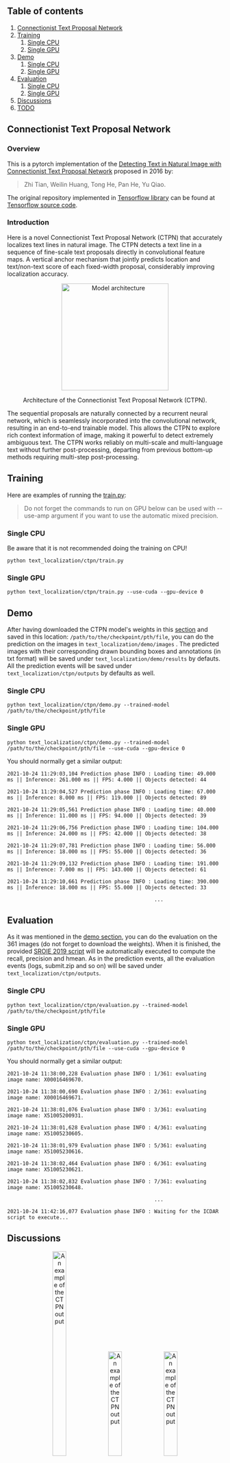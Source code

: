 ## Table of contents

1. [Connectionist Text Proposal Network](#Model)
2. [Training](#training)
    1. [Single CPU](#single-cpu-training)
    2. [Single GPU](#single-gpu-training)
3. [Demo](#demo)
    1. [Single CPU](#single-cpu-demo)
    2. [Single GPU](#single-gpu-demo)
4. [Evaluation](#evaluation)
    1. [Single CPU](#single-cpu-eval)
    2. [Single GPU](#single-gpu-eval)
5. [Discussions](#discussion)
6. [TODO](#todo)

## Connectionist Text Proposal Network <a name="model"/>

### Overview <a name="overview"/>

This is a pytorch implementation of
the [Detecting Text in Natural Image with Connectionist Text Proposal Network](https://arxiv.org/abs/1609.03605)
proposed in 2016 by:

> Zhi Tian, Weilin Huang, Tong He, Pan He, Yu Qiao.

The original repository implemented in [Tensorflow library](https://github.com/tensorflow/tensorflow) can be found
at [Tensorflow source code](https://github.com/tianzhi0549/CTPN).

### Introduction <a name="intro"/>

Here is a novel Connectionist Text Proposal Network (CTPN) that accurately localizes text lines in natural image. The
CTPN detects a text line in a sequence of fine-scale text proposals directly in convolutional feature maps. A vertical
anchor mechanism that jointly predicts location and text/non-text score of each fixed-width proposal, considerably
improving localization accuracy.

<div align=center>
   <img src="./figures/ctpn_architecture.png" height="250" title="Model architecture" alt="Model architecture"/>
   <p>Architecture of the Connectionist Text Proposal Network (CTPN).</p>
</div>

The sequential proposals are naturally connected by a recurrent neural network, which is seamlessly incorporated into
the convolutional network, resulting in an end-to-end trainable model. This allows the CTPN to explore rich context
information of image, making it powerful to detect extremely ambiguous text. The CTPN works reliably on multi-scale and
multi-language text without further post-processing, departing from previous bottom-up methods requiring multi-step
post-processing.

## Training <a name="training"/>

Here are examples of running the [train.py](train.py):

> Do not forget the commands to run on GPU below can be used with --use-amp argument if you want to use the automatic mixed precision.

### Single CPU <a name="single-cpu-training"/>

Be aware that it is not recommended doing the training on CPU!

```
python text_localization/ctpn/train.py
```

### Single GPU <a name="single-gpu-training"/>

```
python text_localization/ctpn/train.py --use-cuda --gpu-device 0
```

## Demo <a name="demo"/>

After having downloaded the CTPN model's weights in this [section](../../README.md#results) and saved in this
location: `/path/to/the/checkpoint/pth/file`, you can do the prediction on the images in `text_localization/demo/images`
. The predicted images with their corresponding drawn bounding boxes and annotations (in txt format) will be saved
under `text_localization/demo/results` by defauts. All the prediction events will be saved
under `text_localization/ctpn/outputs` by defaults as well.

### Single CPU <a name="single-cpu-demo"/>

```
python text_localization/ctpn/demo.py --trained-model /path/to/the/checkpoint/pth/file
```

### Single GPU <a name="single-gpu-demo"/>

```
python text_localization/ctpn/demo.py --trained-model /path/to/the/checkpoint/pth/file --use-cuda --gpu-device 0
```

You should normally get a similar output:

```
2021-10-24 11:29:03,104 Prediction phase INFO : Loading time: 49.000 ms || Inference: 261.000 ms || FPS: 4.000 || Objects detected: 44

2021-10-24 11:29:04,527 Prediction phase INFO : Loading time: 67.000 ms || Inference: 8.000 ms || FPS: 119.000 || Objects detected: 89

2021-10-24 11:29:05,561 Prediction phase INFO : Loading time: 40.000 ms || Inference: 11.000 ms || FPS: 94.000 || Objects detected: 39

2021-10-24 11:29:06,756 Prediction phase INFO : Loading time: 104.000 ms || Inference: 24.000 ms || FPS: 42.000 || Objects detected: 38

2021-10-24 11:29:07,781 Prediction phase INFO : Loading time: 56.000 ms || Inference: 18.000 ms || FPS: 55.000 || Objects detected: 36

2021-10-24 11:29:09,132 Prediction phase INFO : Loading time: 191.000 ms || Inference: 7.000 ms || FPS: 143.000 || Objects detected: 61

2021-10-24 11:29:10,661 Prediction phase INFO : Loading time: 390.000 ms || Inference: 18.000 ms || FPS: 55.000 || Objects detected: 33

                                                ...
```

## Evaluation <a name="evaluation"/>

As it was mentioned in the [demo section](#demo), you can do the evaluation on the 361 images (do not forget to download
the weights). When it is finished, the provided [SROIE 2019 script](../../scripts/evaluation/task1/script.py) will
be automatically executed to compute the recall, precision and hmean. As in the prediction events, all the evaluation
events (logs, submit.zip and so on) will be saved under `text_localization/ctpn/outputs`.

### Single CPU <a name="single-cpu-eval"/>

```
python text_localization/ctpn/evaluation.py --trained-model /path/to/the/checkpoint/pth/file
```

### Single GPU <a name="single-gpu-eval"/>

```
python text_localization/ctpn/evaluation.py --trained-model /path/to/the/checkpoint/pth/file --use-cuda --gpu-device 0
```

You should normally get a similar output:

```
2021-10-24 11:38:00,228 Evaluation phase INFO : 1/361: evaluating image name: X00016469670.

2021-10-24 11:38:00,690 Evaluation phase INFO : 2/361: evaluating image name: X00016469671.

2021-10-24 11:38:01,076 Evaluation phase INFO : 3/361: evaluating image name: X51005200931.

2021-10-24 11:38:01,628 Evaluation phase INFO : 4/361: evaluating image name: X51005230605.

2021-10-24 11:38:01,979 Evaluation phase INFO : 5/361: evaluating image name: X51005230616.

2021-10-24 11:38:02,464 Evaluation phase INFO : 6/361: evaluating image name: X51005230621.

2021-10-24 11:38:02,832 Evaluation phase INFO : 7/361: evaluating image name: X51005230648.

                                                ...
                                                
2021-10-24 11:42:16,077 Evaluation phase INFO : Waiting for the ICDAR script to execute...

```

## Discussions <a name="discussions"/>

<div align="center">
  <img src="./figures/X51005715006.jpg" style="width: 25%; height: 35%" title="An example of the CTPN output" />
  <img src="./figures/X00016469670.jpg" style="width: 25%; height: 25%" title="An example of the CTPN output" />
  <img src="./figures/X51006334139.jpg" style="width: 25%; height: 25%" title="An example of the CTPN output" />
  <img src="./figures/X51005806718.jpg" style="width: 25%; height: 25%" title="An example of the CTPN output" />
  <img src="./figures/X51006334927.jpg" style="width: 25%; height: 25%" title="An example of the CTPN output" />
  <img src="./figures/X51005433543.jpg" style="width: 35%; height: 25%" title="An example of the CTPN output" />
  <p>Examples of the CTPN output.</p>
</div>

&nbsp;

As one can notice, this implementation of the CTPN is slightly different from the paper and here are the changes:

1. The weight initialization for convolutional and fully-connected layers is based on this paper: https://arxiv.org/abs/1502.01852. 
   That is to say the `Gaussian distribution` with zero-mean and standard deviation (std) of <img src="https://render.githubusercontent.com/render/math?math=\sqrt{2 / N}"> where `N` is the number of incoming connections. 
   The `BiLSTM` weight initialization is based on this paper: https://arxiv.org/abs/1702.00071.

2. The average number of matched anchors is about `1` when using the original CTPN anchor matching method. This is not actually good to recall texts (especially the small ones) with high scores. 
   That is why the threshold for positive anchors was decreased from 0.7 to 0.5 and from 0.5 to 0.3 for negative anchors in order to increase the average number of matched anchors which is now `4`. 
   
3. The regression loss used in the CTPN is the smooth L1 loss. Although it is a good loss, it is not free from outliers.
   That is why the balanced L1 loss was used.

4. Because of the imbalance between the number of positive and negative anchors, `λ1` from the regression loss is set to
   `2.0` to balance the loss terms.

In order to improve my results, here are two potentials solutions I can think of:

1. Multi-scale testing.
2. Implementation of the side-refinement approach.

## TODO <a name="todo"/>

Here is a to-do list which should be complete subsequently.

* [ ] Implementation of the multiscale testing.
* [ ] Implementation of the side-refinement approach.